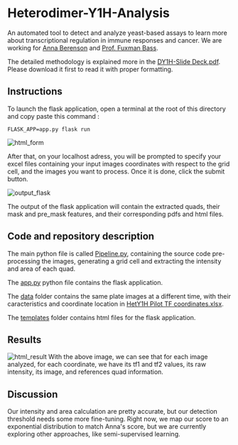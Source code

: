 # Heterodimer-Y1H-Analysis
An automated tool to detect and analyze yeast-based assays to learn more about transcriptional regulation in immune responses and cancer. We are working for
[Anna Berenson](https://www.bu.edu/mcbb/profile/anna-berenson/) and [Prof. Fuxman Bass](https://www.fuxmanlab.com/).

The detailed methodology is explained more in the [DY1H-Slide Deck.pdf](https://github.com/mahir1010/Heterodimer-Y1H-Analysis/blob/3f4fb20688b8a6ce9ea7bb8650551d4ccdfe8e71/DY1H-Slide%20Deck.pdf). Please download it first to read it with proper formatting.

## Instructions
To launch the flask application, open a terminal at the root of this directory and copy paste this command : 

``` FLASK_APP=app.py flask run ```

![html_form](https://github.com/mahir1010/Heterodimer-Y1H-Analysis/blob/main/html_form.png "html form")

After that, on your localhost adress, you will be prompted to specify your excel files containing your input images coordinates with respect to the grid cell,
and the images you want to process. Once it is done, click the submit button.

![output_flask](https://github.com/mahir1010/Heterodimer-Y1H-Analysis/blob/main/output_flask_all.png "output flask")

The output of the flask application will contain the extracted quads, their mask and pre_mask features, and their corresponding pdfs and html files.

## Code and repository description
The main python file is called [Pipeline.py](https://github.com/mahir1010/Heterodimer-Y1H-Analysis/blob/main/Pipeline.py), containing the source code pre-processing the images, generating a grid cell and extracting the intensity and area of each quad.

The [app.py](https://github.com/mahir1010/Heterodimer-Y1H-Analysis/blob/main/app.py) python file  contains the flask application.

The [data](https://github.com/mahir1010/Heterodimer-Y1H-Analysis/blob/main/data/) folder contains the same plate images at a different time, with their caracteristics and coordinate location in [HetY1H Pilot TF coordinates.xlsx](https://github.com/mahir1010/Heterodimer-Y1H-Analysis/blob/main/data/HetY1H%20Pilot%20TF%20coordinates.xlsx).

The [templates](https://github.com/mahir1010/Heterodimer-Y1H-Analysis/blob/main/templates/) folder contains html files for the flask application.

## Results
![html_result](https://github.com/mahir1010/Heterodimer-Y1H-Analysis/blob/main/res_16_5.png "results")
With the above image, we can see that for each image analyzed, for each coordinate, we have its tf1 and tf2 values, its raw intensity, its image, and references quad information.

## Discussion
Our intensity and area calculation are pretty accurate, but our detection threshold needs some more fine-tuning. Right now, we map our score to an exponential distribution to match Anna's score, but we are currently exploring other approaches, like semi-supervised learning.

